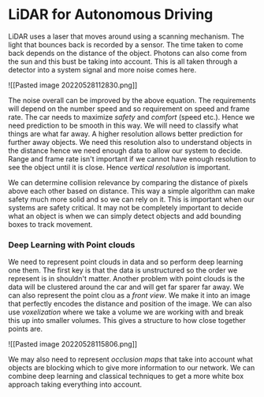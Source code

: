 # LiDAR for Autonomous Driving
LiDAR uses a laser that moves around using a scanning mechanism. The light that bounces back is recorded by a sensor. The time taken to come back depends on the distance of the object. Photons can also come from the sun and this bust be taking into account. This is all taken through a detector into a system signal and more noise comes here.

![[Pasted image 20220528112830.png]]

The noise overall can be improved by the above equation. The requirements will depend on the number speed and so requirement on speed and frame rate. The car needs to maximize *safety* and *comfort* (speed etc.). Hence we need prediction to be smooth in this way. We will need to classify what things are what far away. A higher resolution allows better prediction for further away objects. We need this resolution also to understand objects in the distance hence we need enough data to allow our system to decide. Range and frame rate isn't important if we cannot have enough resolution to see the object until it is close. Hence *vertical resolution* is important. 

We can determine collision relevance by comparing the distance of pixels above each other based on distance. This way a simple algorithm can make safety much more solid and so we can rely on it. This is important when our systems are safety critical. It may not be completely important to decide what an object is when we can simply detect objects and add bounding boxes to track movement.

### Deep Learning with Point clouds
We need to represent point clouds in data and so perform deep learning one them. The first key is that the data is unstructured so the order we represent is in shouldn't matter.  Another problem with point clouds is the data will be clustered around the car and will get far sparer far away. We can also represent the point clou as a *front view*. We make it into an image that perfectly encodes the distance and position of the image. We can also use *voxelization* where we take a volume we are working with and break this up into smaller volumes. This gives a structure to how close together points are.

![[Pasted image 20220528115806.png]]

We may also need to represent *occlusion maps* that take into account what objects are blocking which to give more information to our network.  We can combine deep learning and classical techniques to get a more white box approach taking everything into account. 
